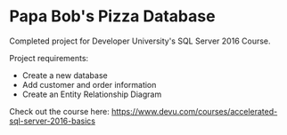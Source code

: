 # Papa Bob's Pizza Database

Completed project for Developer University's SQL Server 2016 Course.

Project requirements:

* Create a new database
* Add customer and order information 
* Create an Entity Relationship Diagram  

Check out the course here: https://www.devu.com/courses/accelerated-sql-server-2016-basics



